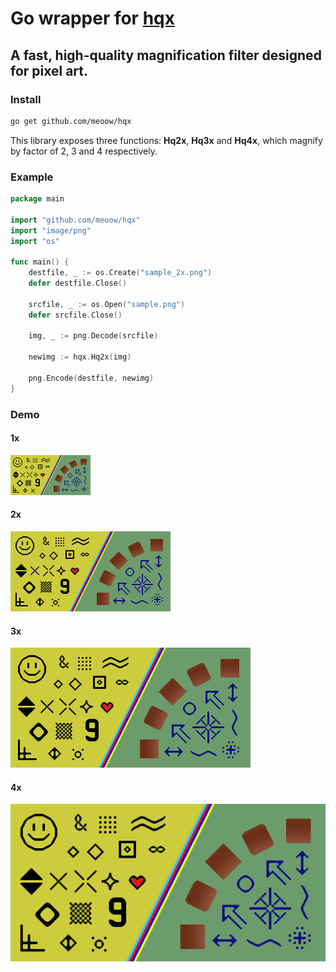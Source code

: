 # Go wrapper for [hqx](https://code.google.com/p/hqx/)
## A fast, high-quality magnification filter designed for pixel art.

### Install
```sh
go get github.com/meoow/hqx
```

This library exposes three functions: **Hq2x**, **Hq3x** and **Hq4x**, which magnify by factor of 2, 3 and 4 respectively.

### Example
```go
package main

import "github.com/meoow/hqx"
import "image/png"
import "os"

func main() {
	destfile, _ := os.Create("sample_2x.png")
	defer destfile.Close()

	srcfile, _ := os.Open("sample.png")
	defer srcfile.Close()

	img, _ := png.Decode(srcfile)

	newimg := hqx.Hq2x(img)

	png.Encode(destfile, newimg)
}
```

### Demo
#### 1x
![1x](sample.png)
#### 2x
![1x](sample_2x.png)
#### 3x
![1x](sample_3x.png)
#### 4x
![1x](sample_4x.png)
